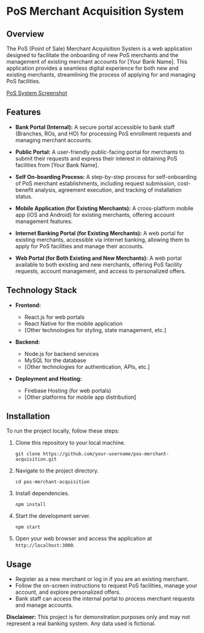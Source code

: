 # PoS Merchant Acquisition System

## Overview

The PoS (Point of Sale) Merchant Acquisition System is a web application designed to facilitate the onboarding of new PoS merchants and the management of existing merchant accounts for [Your Bank Name]. This application provides a seamless digital experience for both new and existing merchants, streamlining the process of applying for and managing PoS facilities.

[PoS System Screenshot](./screenshots/screenshot.png)

## Features

- **Bank Portal (Internal):** A secure portal accessible to bank staff (Branches, ROs, and HO) for processing PoS enrollment requests and managing merchant accounts.

- **Public Portal:** A user-friendly public-facing portal for merchants to submit their requests and express their interest in obtaining PoS facilities from [Your Bank Name].

- **Self On-boarding Process:** A step-by-step process for self-onboarding of PoS merchant establishments, including request submission, cost-benefit analysis, agreement execution, and tracking of installation status.

- **Mobile Application (for Existing Merchants):** A cross-platform mobile app (iOS and Android) for existing merchants, offering account management features.

- **Internet Banking Portal (for Existing Merchants):** A web portal for existing merchants, accessible via internet banking, allowing them to apply for PoS facilities and manage their accounts.

- **Web Portal (for Both Existing and New Merchants):** A web portal available to both existing and new merchants, offering PoS facility requests, account management, and access to personalized offers.

## Technology Stack

- **Frontend:**
  - React.js for web portals
  - React Native for the mobile application
  - [Other technologies for styling, state management, etc.]

- **Backend:**
  - Node.js for backend services
  - MySQL for the database
  - [Other technologies for authentication, APIs, etc.]

- **Deployment and Hosting:**
  - Firebase Hosting (for web portals)
  - [Other platforms for mobile app distribution]
  
## Installation

To run the project locally, follow these steps:

1. Clone this repository to your local machine.
   ```
   git clone https://github.com/your-username/pos-merchant-acquisition.git
   ```

2. Navigate to the project directory.
   ```
   cd pos-merchant-acquisition
   ```

3. Install dependencies.
   ```
   npm install
   ```

4. Start the development server.
   ```
   npm start
   ```

5. Open your web browser and access the application at `http://localhost:3000`.

## Usage

- Register as a new merchant or log in if you are an existing merchant.
- Follow the on-screen instructions to request PoS facilities, manage your account, and explore personalized offers.
- Bank staff can access the internal portal to process merchant requests and manage accounts.

**Disclaimer:** This project is for demonstration purposes only and may not represent a real banking system. Any data used is fictional.
